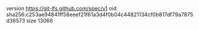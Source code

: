 version https://git-lfs.github.com/spec/v1
oid sha256:c253ae94841ff58eeef21f61a3d4f0b04c44821134cf0b817df79a7875d36573
size 13066
